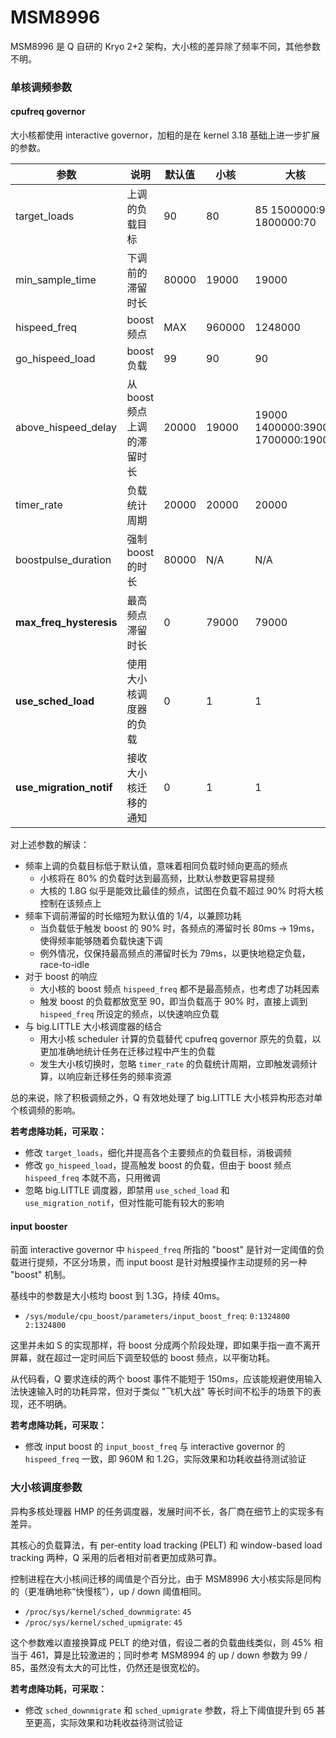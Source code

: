 MSM8996
========

MSM8996 是 Q 自研的 Kryo 2+2 架构，大小核的差异除了频率不同，其他参数不明。

### 单核调频参数

#### cpufreq governor

大小核都使用 interactive governor，加粗的是在 kernel 3.18 基础上进一步扩展的参数。

| 参数 | 说明 | 默认值 | 小核 | 大核 |
| ---- | ---- | ------ | ---- | ---- |
| target_loads | 上调的负载目标 | 90 | 80 | 85 1500000:90 1800000:70 |
| min_sample_time | 下调前的滞留时长 | 80000 | 19000 | 19000 |
| hispeed_freq | boost 频点 | MAX | 960000 | 1248000 |
| go_hispeed_load | boost 负载 | 99 | 90 | 90 |
| above_hispeed_delay | 从 boost 频点上调的滞留时长 | 20000 | 19000 | 19000 1400000:39000 1700000:19000 |
| timer_rate | 负载统计周期 | 20000 | 20000 | 20000 |
| boostpulse_duration | 强制 boost 的时长 | 80000 | N/A | N/A |
| **max_freq_hysteresis** | 最高频点滞留时长 | 0 | 79000 | 79000 |
| **use_sched_load** | 使用大小核调度器的负载 | 0 | 1 | 1 |
| **use_migration_notif** | 接收大小核迁移的通知 | 0 | 1 | 1 |

对上述参数的解读：
- 频率上调的负载目标低于默认值，意味着相同负载时倾向更高的频点
  - 小核将在 80% 的负载时达到最高频，比默认参数更容易提频
  - 大核的 1.8G 似乎是能效比最佳的频点，试图在负载不超过 90% 时将大核控制在该频点上
- 频率下调前滞留的时长缩短为默认值的 1/4，以兼顾功耗
  - 当负载低于触发 boost 的 90% 时，各频点的滞留时长 80ms -> 19ms，使得频率能够随着负载快速下调
  - 例外情况，仅保持最高频点的滞留时长为 79ms，以更快地稳定负载，race-to-idle
- 对于 boost 的响应
  - 大小核的 boost 频点 `hispeed_freq` 都不是最高频点，也考虑了功耗因素
  - 触发 boost 的负载都放宽至 90，即当负载高于 90% 时，直接上调到 `hispeed_freq` 所设定的频点，以快速响应负载
- 与 big.LITTLE 大小核调度器的结合
  - 用大小核 scheduler 计算的负载替代 cpufreq governor 原先的负载，以更加准确地统计任务在迁移过程中产生的负载
  - 发生大小核切换时，忽略 `timer_rate` 的负载统计周期，立即触发调频计算，以响应新迁移任务的频率资源

总的来说，除了积极调频之外，Q 有效地处理了 big.LITTLE 大小核异构形态对单个核调频的影响。

**若考虑降功耗，可采取：**
- 修改 `target_loads`，细化并提高各个主要频点的负载目标，消极调频
- 修改 `go_hispeed_load`，提高触发 boost 的负载，但由于 boost 频点 `hispeed_freq` 本就不高，只用微调
- 忽略 big.LITTLE 调度器，即禁用 `use_sched_load` 和 `use_migration_notif`，但对性能可能有较大的影响

#### input booster

前面 interactive governor 中 `hispeed_freq` 所指的 "boost" 是针对一定阈值的负载进行提频，不区分场景，而 input boost 是针对触摸操作主动提频的另一种 "boost" 机制。

基线中的参数是大小核均 boost 到 1.3G，持续 40ms。

- `/sys/module/cpu_boost/parameters/input_boost_freq`: `0:1324800 2:1324800`

这里并未如 S 的实现那样，将 boost 分成两个阶段处理，即如果手指一直不离开屏幕，就在超过一定时间后下调至较低的 boost 频点，以平衡功耗。

从代码看，Q 要求连续的两个 boost 事件不能短于 150ms，应该能规避使用输入法快速输入时的功耗异常，但对于类似 "飞机大战" 等长时间不松手的场景下的表现，还不明确。

**若考虑降功耗，可采取：**
- 修改 input boost 的 `input_boost_freq` 与 interactive governor 的 `hispeed_freq` 一致，即 960M 和 1.2G，实际效果和功耗收益待测试验证

### 大小核调度参数

异构多核处理器 HMP 的任务调度器，发展时间不长，各厂商在细节上的实现多有差异。

其核心的负载算法，有 per-entity load tracking (PELT) 和 window-based load tracking 两种，Q 采用的后者相对前者更加成熟可靠。

控制进程在大小核间迁移的阈值是个百分比，由于 MSM8996 大小核实际是同构的（更准确地称“快慢核”），up / down 阈值相同。

- `/proc/sys/kernel/sched_downmigrate`: `45`
- `/proc/sys/kernel/sched_upmigrate`: `45`

这个参数难以直接换算成 PELT 的绝对值，假设二者的负载曲线类似，则 45% 相当于 461，算是比较激进的；同时参考 MSM8994 的 up / down 参数为 99 / 85，虽然没有太大的可比性，仍然还是很宽松的。

**若考虑降功耗，可采取：**
- 修改 `sched_downmigrate` 和 `sched_upmigrate` 参数，将上下阈值提升到 65 甚至更高，实际效果和功耗收益待测试验证
